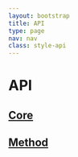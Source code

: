 ```yaml
---
layout: bootstrap
title: API
type: page
nav: nav
class: style-api
---
```


# API

## [Core](api/core/)

## [Method](api/method/)
